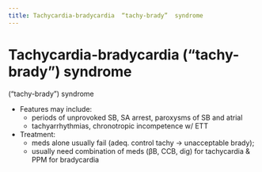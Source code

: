 ```yaml
---
title: Tachycardia-bradycardia  “tachy-brady”  syndrome
---
```


# Tachycardia-bradycardia (“tachy-brady”) syndrome

(“tachy-brady”) syndrome

- Features may include:
  - periods of unprovoked SB, SA arrest, paroxysms of SB and atrial
  - tachyarrhythmias, chronotropic incompetence w/ ETT
- Treatment:
  - meds alone usually fail (adeq. control tachy → unacceptable brady);
  - usually need combination of meds (βB, CCB, dig) for tachycardia & PPM for bradycardia

